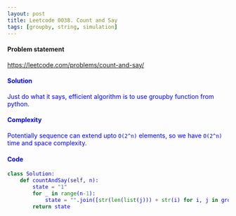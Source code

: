 ```yaml
---
layout: post
title: Leetcode 0038. Count and Say
tags: [groupby, string, simulation]
---
```


#### Problem statement

<a href="https://leetcode.com/problems/count-and-say/"> <font color = blue>https://leetcode.com/problems/count-and-say/

#### Solution
Just do what it says, efficient algorithm is to use groupby function from python. 

#### Complexity
Potentially sequence can extend upto `O(2^n)` elements, so we have `O(2^n)` time and space complexity.

#### Code
```python
class Solution:
    def countAndSay(self, n):
        state = "1"
        for _ in range(n-1):
            state = "".join([str(len(list(j))) + str(i) for i, j in groupby(state)])
        return state
```


